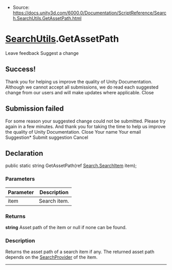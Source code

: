 * Source: https://docs.unity3d.com/6000.0/Documentation/ScriptReference/Search.SearchUtils.GetAssetPath.html

#  [SearchUtils](https://docs.unity3d.com/6000.0/Documentation/ScriptReference/Search.SearchUtils.html).GetAssetPath
Leave feedback
Suggest a change
## Success!
Thank you for helping us improve the quality of Unity Documentation. Although we cannot accept all submissions, we do read each suggested change from our users and will make updates where applicable.
Close
## Submission failed
For some reason your suggested change could not be submitted. Please <a>try again</a> in a few minutes. And thank you for taking the time to help us improve the quality of Unity Documentation.
Close
Your name Your email Suggestion* Submit suggestion
Cancel
## Declaration
public static string GetAssetPath(ref [Search.SearchItem](https://docs.unity3d.com/6000.0/Documentation/ScriptReference/Search.SearchItem.html) item); 
### Parameters
Parameter | Description  
---|---  
item | Search item.  
### Returns
**string** Asset path of the item or null if none can be found. 
### Description
Returns the asset path of a search item if any.
The returned asset path depends on the [SearchProvider](https://docs.unity3d.com/6000.0/Documentation/ScriptReference/Search.SearchProvider.html) of the item.
* * *
